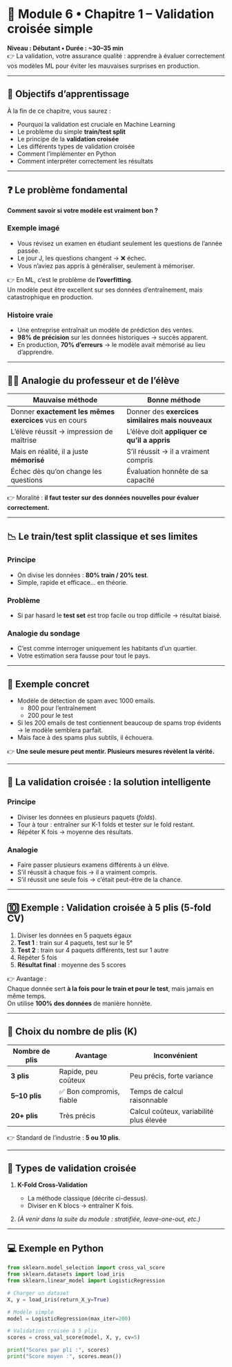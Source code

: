 # 📘 Module 6 • Chapitre 1 – Validation croisée simple
**Niveau : Débutant • Durée : ~30–35 min**  
👉 La validation, votre assurance qualité : apprendre à évaluer correctement vos modèles ML pour éviter les mauvaises surprises en production.

---

## 🎯 Objectifs d’apprentissage
À la fin de ce chapitre, vous saurez :
- Pourquoi la validation est cruciale en Machine Learning  
- Le problème du simple **train/test split**  
- Le principe de la **validation croisée**  
- Les différents types de validation croisée  
- Comment l’implémenter en Python  
- Comment interpréter correctement les résultats  

---

## ❓ Le problème fondamental
**Comment savoir si votre modèle est vraiment bon ?**

### Exemple imagé
- Vous révisez un examen en étudiant seulement les questions de l’année passée.  
- Le jour J, les questions changent → ❌ échec.  
- Vous n’aviez pas appris à généraliser, seulement à mémoriser.  

👉 En ML, c’est le problème de **l’overfitting**.  
Un modèle peut être excellent sur ses données d’entraînement, mais catastrophique en production.

### Histoire vraie
- Une entreprise entraînait un modèle de prédiction des ventes.  
- **98% de précision** sur les données historiques → succès apparent.  
- En production, **70% d’erreurs** → le modèle avait mémorisé au lieu d’apprendre.  

---

## 👨‍🏫 Analogie du professeur et de l’élève

| Mauvaise méthode | Bonne méthode |
|------------------|---------------|
| Donner **exactement les mêmes exercices** vus en cours | Donner des **exercices similaires mais nouveaux** |
| L’élève réussit → impression de maîtrise | L’élève doit **appliquer ce qu’il a appris** |
| Mais en réalité, il a juste **mémorisé** | S’il réussit → il a vraiment compris |
| Échec dès qu’on change les questions | Évaluation honnête de sa capacité |

👉 Moralité : **il faut tester sur des données nouvelles pour évaluer correctement.**

---

## 📉 Le train/test split classique et ses limites

### Principe
- On divise les données : **80% train / 20% test**.  
- Simple, rapide et efficace… en théorie.  

### Problème
- Si par hasard le **test set** est trop facile ou trop difficile → résultat biaisé.  

### Analogie du sondage
- C’est comme interroger uniquement les habitants d’un quartier.  
- Votre estimation sera fausse pour tout le pays.  

---

## 📧 Exemple concret
- Modèle de détection de spam avec 1000 emails.  
  - 800 pour l’entraînement  
  - 200 pour le test  
- Si les 200 emails de test contiennent beaucoup de spams trop évidents → le modèle semblera parfait.  
- Mais face à des spams plus subtils, il échouera.  

👉 **Une seule mesure peut mentir. Plusieurs mesures révèlent la vérité.**

---

## 🔄 La validation croisée : la solution intelligente

### Principe
- Diviser les données en plusieurs paquets (*folds*).  
- Tour à tour : entraîner sur K-1 folds et tester sur le fold restant.  
- Répéter K fois → moyenne des résultats.  

### Analogie
- Faire passer plusieurs examens différents à un élève.  
- S’il réussit à chaque fois → il a vraiment compris.  
- S’il réussit une seule fois → c’était peut-être de la chance.

---

## 🔟 Exemple : Validation croisée à 5 plis (5-fold CV)

1. Diviser les données en 5 paquets égaux  
2. **Test 1** : train sur 4 paquets, test sur le 5ᵉ  
3. **Test 2** : train sur 4 paquets différents, test sur 1 autre  
4. Répéter 5 fois  
5. **Résultat final** : moyenne des 5 scores  

👉 Avantage :  
Chaque donnée sert **à la fois pour le train et pour le test**, mais jamais en même temps.  
On utilise **100% des données** de manière honnête.  

---

## 📏 Choix du nombre de plis (K)

| Nombre de plis | Avantage | Inconvénient |
|----------------|----------|--------------|
| **3 plis** | Rapide, peu coûteux | Peu précis, forte variance |
| **5–10 plis** | ✅ Bon compromis, fiable | Temps de calcul raisonnable |
| **20+ plis** | Très précis | Calcul coûteux, variabilité plus élevée |

👉 Standard de l’industrie : **5 ou 10 plis**.

---

## 🧰 Types de validation croisée

1. **K-Fold Cross-Validation**  
   - La méthode classique (décrite ci-dessus).  
   - Diviser en K blocs → entraîner K fois.  

2. *(À venir dans la suite du module : stratifiée, leave-one-out, etc.)*

---

## 💻 Exemple en Python
```python
from sklearn.model_selection import cross_val_score
from sklearn.datasets import load_iris
from sklearn.linear_model import LogisticRegression

# Charger un dataset
X, y = load_iris(return_X_y=True)

# Modèle simple
model = LogisticRegression(max_iter=200)

# Validation croisée à 5 plis
scores = cross_val_score(model, X, y, cv=5)

print("Scores par pli :", scores)
print("Score moyen :", scores.mean())
```


